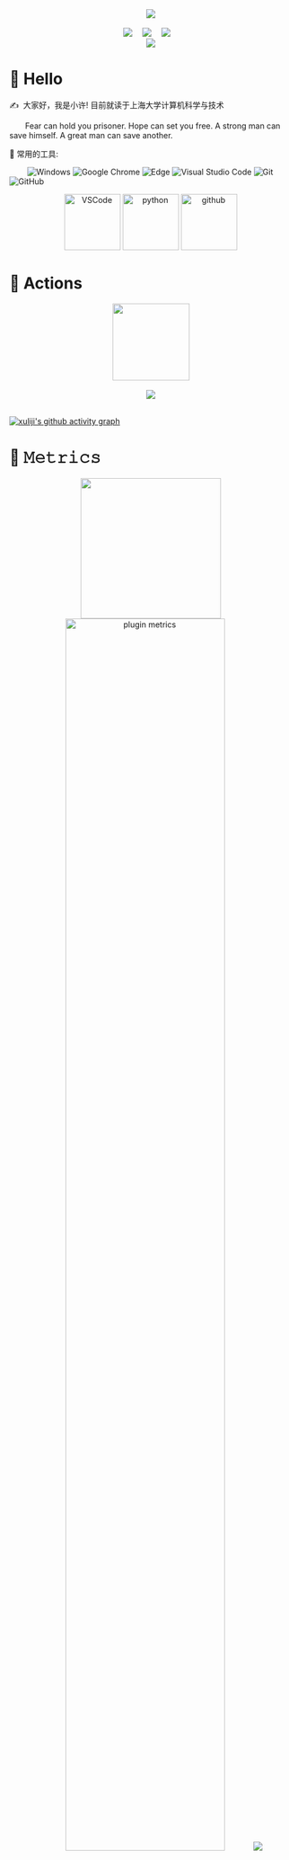 
<!-- 敲代码的图片 -->
<div align="center" ><img order-radius="100px" src="https://cdn.jsdelivr.net/gh/sun0225SUN/photos/images/202108300019556.gif"/></div>
<br>


<!-- 个人资料徽标 -->
<div align="center">
  <a href="https://twitter.com/qingjiaowoBTree"><img src="https://img.shields.io/badge/twitter-%E6%8E%A8%E7%89%B9-blue"></a>&emsp;
  <a href="https://www.youtube.com/channel/UCQ6Yz-TW_Jgo0PaHHOsbGAQ"><img src="https://img.shields.io/badge/youtube-%E6%B2%B9%E7%AE%A1-c32136"></a>&emsp;
  <a href="https://space.bilibili.com/217869211"><img src="https://img.shields.io/badge/bilibili-B%E7%AB%99-ff69b4"></a>&emsp;
</div>
<!-- 贪吃蛇 -->
<div align="center"><img src="https://cdn.jsdelivr.net/gh/xuliji/xuliji/contribution-snake/github-contribution-grid-snake.svg" /></div>

#  🙋 Hello
<p>✍️&nbsp;&nbsp;大家好，我是小许! 目前就读于上海大学计算机科学与技术</p>
<p>&emsp;&emsp;Fear can hold you prisoner. Hope can set you free. A strong man can save himself. A great man can save another.</p>

🧰 常用的工具:

&emsp;&emsp; 
![Windows](https://img.shields.io/badge/Windows-0078D6?style=flat-square&logo=windows&logoColor=white)
![Google Chrome](https://img.shields.io/badge/Chrome-4285F4?style=flat-square&logo=GoogleChrome&logoColor=white)
![Edge](https://img.shields.io/badge/Edge-0078D7?style=flat-square&logo=Microsoft-edge&logoColor=white)
![Visual Studio Code](https://img.shields.io/badge/-Visual%20Studio%20Code-007ACC?style=flat-square&logo=Visual%20Studio%20Code&logoColor=fff)
![Git](https://img.shields.io/badge/-Git-FCC624?style=flat-square&logo=git)
![GitHub](https://img.shields.io/badge/-GitHub-pink?style=flat-square&logo=github)

<!-- Gif -->
<div align="center">
  <img alt="VSCode" src="https://i.giphy.com/media/IdyAQJVN2kVPNUrojM/200.webp" width="100" title="vscode">
  <img alt="python" src="https://i.giphy.com/media/LMt9638dO8dftAjtco/200.webp" width="100" title="python">
  <img alt="github" src="https://i.giphy.com/media/KzJkzjggfGN5Py6nkT/200.webp" width="100" title="github">
</div>


# 🚀 Actions
<!-- GitHub数据统计 -->
<div align="center">
  <img height="137px" src="https://github-readme-stats.vercel.app/api?username=xuliji&hide_title=true&hide_border=true&show_icons=trueline_height=21&text_color=000&icon_color=000&bg_color=0,ea6161,ffc64d,fffc4d,52fa5a&theme=graywhite" />
</div>
<br>


<!-- GitHub奖杯🏆 -->
<div align="center"><img  src="https://github-profile-trophy.vercel.app/?username=xuliji&theme=gruvbox&row=1&column=6&no-frame=true&no-bg=true" /></div>
<br>


<!-- GitHub Activity Graph -->
[![xuliji's github activity graph](https://activity-graph.herokuapp.com/graph?username=xuliji&theme=github)](https://github.com/ashutosh00710/github-readme-activity-graph)



# 🎯 𝙼𝚎𝚝𝚛𝚒𝚌𝚜
<!-- just img -->
<div align="center"><img width="250px" src="https://cdn.jsdelivr.net/gh/sun0225SUN/photos/images/202110311913581.gif"/></div>

<!-- plugin metrics -->
<div align="center">
  <img src="https://cdn.jsdelivr.net/gh/xuliji/xuliji/plugin_metrics.svg" alt="plugin metrics" width="75%"/>
  <img src="https://cdn.jsdelivr.net/gh/xuliji/photos/images/202111021926704.png"/>
</div>





